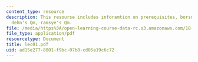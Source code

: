 ```yaml
---
content_type: resource
description: This resourse includes inforamtion on prerequisites, borsuk conjecture,
  dehn's Qm, ramsye's Qm.
file: /media/https%3A/open-learning-course-data-rc.s3.amazonaws.com/18-315-combinatorial-theory-introduction-to-graph-theory-extremal-and-enumerative-combinatorics-spring-2005/ad15e2778001f9bc07b8cd05a19c6c72_lec01.pdf
file_type: application/pdf
resourcetype: Document
title: lec01.pdf
uid: ad15e277-8001-f9bc-07b8-cd05a19c6c72
---
```

